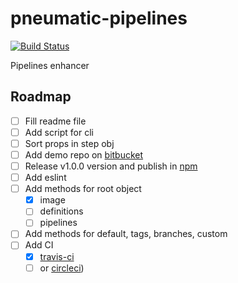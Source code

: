 # pneumatic-pipelines

[![Build Status](https://travis-ci.org/AlekseyLeshko/pneumatic-pipelines.svg?branch=master)](https://travis-ci.org/AlekseyLeshko/pneumatic-pipelines)

Pipelines enhancer

## Roadmap
- [ ] Fill readme file
- [ ] Add script for cli
- [ ] Sort props in step obj
- [ ] Add demo repo on [bitbucket](https://bitbucket.org)
- [ ] Release v1.0.0 version and publish in [npm](https://www.npmjs.com)
- [ ] Add eslint
- [ ] Add methods for root object
  - [x] image
  - [ ] definitions
  - [ ] pipelines
- [ ] Add methods for default, tags, branches, custom
- [ ] Add CI
  - [x] [travis-ci](https://travis-ci.org)
  - [ ] or [circleci](https://circleci.com))
